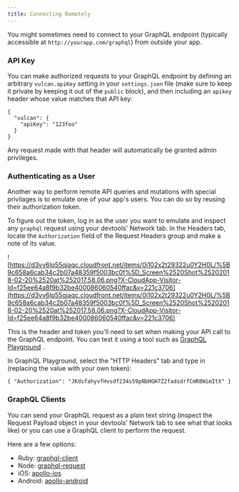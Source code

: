 ```yaml
---
title: Connecting Remotely
---
```


You might sometimes need to connect to your GraphQL endpoint (typically accessible at `http://yourapp.com/graphql`) from outside your app.

### API Key

You can make authorized requests to your GraphQL endpoint by defining an arbitrary `vulcan.apiKey` setting in your `settings.json` file (make sure to keep it private by keeping it out of the `public` block), and then including an `apikey` header whose value matches that API key:

```
{
  "vulcan": {
    "apiKey": "123foo"
  }
}
```

Any request made with that header will automatically be granted admin privileges. 

### Authenticating as a User

Another way to perform remote API queries and mutations with special privilages is to emulate one of your app's users. You can do so by reusing their authorization token. 

To figure out the token, log in as the user you want to emulate and inspect any `graphql` request using your devtools' Network tab. In the Headers tab, locate the `Authorization` field of the Request Headers group and make a note of its value. 

![https://d3vv6lp55qjaqc.cloudfront.net/items/0i102x2t29322u0Y2H0L/%5B9c658a6cab34c2b07a48359f5003bc0f%5D_Screen%2520Shot%25202018-02-20%2520at%252017.58.06.png?X-CloudApp-Visitor-Id=f25ee64a8f9b32be400086060540ffac&v=221c3706](https://d3vv6lp55qjaqc.cloudfront.net/items/0i102x2t29322u0Y2H0L/%5B9c658a6cab34c2b07a48359f5003bc0f%5D_Screen%2520Shot%25202018-02-20%2520at%252017.58.06.png?X-CloudApp-Visitor-Id=f25ee64a8f9b32be400086060540ffac&v=221c3706)

This is the header and token you'll need to set when making your API call to the GraphQL endpoint. You can test it using a tool such as [GraphQL Playground](https://github.com/graphcool/graphql-playground)
.

In GraphQL Playground, select the "HTTP Headers" tab and type in (replacing the value with your own token): 

```
{ "Authorization": "JKdsfahyvfHvsdf234s59pNbHGH7Z2fadsdrfCmR8WimItX" }
```

### GraphQL Clients

You can send your GraphQL request as a plain text string (inspect the Request Payload object in your devtools' Network tab to see what that looks like) or you can use a GraphQL client to perform the request. 

Here are a few options: 

- Ruby: [graphql-client](https://github.com/github/graphql-client)
- Node: [graphql-request](https://github.com/graphcool/graphql-request)
- iOS: [apollo-ios](https://github.com/apollographql/apollo-ios) 
- Android: [apollo-android](https://github.com/apollographql/apollo-android)